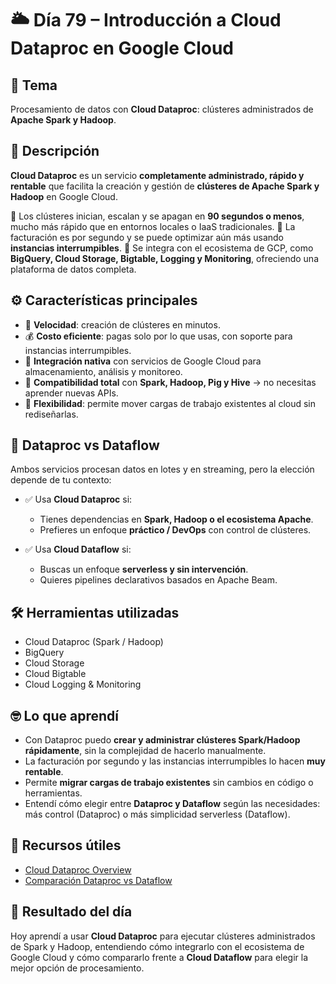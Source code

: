 # 🌥️ Día 79 – Introducción a Cloud Dataproc en Google Cloud

## 📌 Tema

Procesamiento de datos con **Cloud Dataproc**: clústeres administrados de **Apache Spark y Hadoop**.

## 📝 Descripción

**Cloud Dataproc** es un servicio **completamente administrado, rápido y rentable** que facilita la creación y gestión de **clústeres de Apache Spark y Hadoop** en Google Cloud.

🔹 Los clústeres inician, escalan y se apagan en **90 segundos o menos**, mucho más rápido que en entornos locales o IaaS tradicionales.
🔹 La facturación es por segundo y se puede optimizar aún más usando **instancias interrumpibles**.
🔹 Se integra con el ecosistema de GCP, como **BigQuery, Cloud Storage, Bigtable, Logging y Monitoring**, ofreciendo una plataforma de datos completa.

## ⚙️ Características principales

- 🚀 **Velocidad**: creación de clústeres en minutos.
- 💰 **Costo eficiente**: pagas solo por lo que usas, con soporte para instancias interrumpibles.
- 🔄 **Integración nativa** con servicios de Google Cloud para almacenamiento, análisis y monitoreo.
- 🔧 **Compatibilidad total** con **Spark, Hadoop, Pig y Hive** → no necesitas aprender nuevas APIs.
- 🎯 **Flexibilidad**: permite mover cargas de trabajo existentes al cloud sin rediseñarlas.

## 🔹 Dataproc vs Dataflow

Ambos servicios procesan datos en lotes y en streaming, pero la elección depende de tu contexto:

- ✅ Usa **Cloud Dataproc** si:

  - Tienes dependencias en **Spark, Hadoop o el ecosistema Apache**.
  - Prefieres un enfoque **práctico / DevOps** con control de clústeres.

- ✅ Usa **Cloud Dataflow** si:

  - Buscas un enfoque **serverless y sin intervención**.
  - Quieres pipelines declarativos basados en Apache Beam.

## 🛠️ Herramientas utilizadas

- Cloud Dataproc (Spark / Hadoop)
- BigQuery
- Cloud Storage
- Cloud Bigtable
- Cloud Logging & Monitoring

## 🤓 Lo que aprendí

- Con Dataproc puedo **crear y administrar clústeres Spark/Hadoop rápidamente**, sin la complejidad de hacerlo manualmente.
- La facturación por segundo y las instancias interrumpibles lo hacen **muy rentable**.
- Permite **migrar cargas de trabajo existentes** sin cambios en código o herramientas.
- Entendí cómo elegir entre **Dataproc y Dataflow** según las necesidades: más control (Dataproc) o más simplicidad serverless (Dataflow).

## 🔗 Recursos útiles

- [Cloud Dataproc Overview](https://cloud.google.com/dataproc/docs/overview)
- [Comparación Dataproc vs Dataflow](https://cloud.google.com/solutions/big-data/data-processing-overview)

## 🚀 Resultado del día

Hoy aprendí a usar **Cloud Dataproc** para ejecutar clústeres administrados de Spark y Hadoop, entendiendo cómo integrarlo con el ecosistema de Google Cloud y cómo compararlo frente a **Cloud Dataflow** para elegir la mejor opción de procesamiento.
